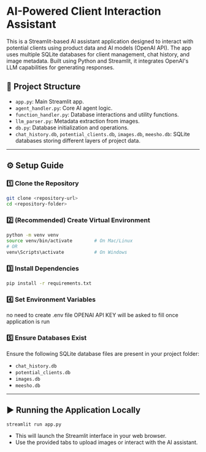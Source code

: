 # AI-Powered Client Interaction Assistant

This is a Streamlit-based AI assistant application designed to interact with potential clients using product data and AI models (OpenAI API). The app uses multiple SQLite databases for client management, chat history, and image metadata. Built using Python and Streamlit, it integrates OpenAI's LLM capabilities for generating responses.


## 📂 Project Structure

- `app.py`: Main Streamlit app.
- `agent_handler.py`: Core AI agent logic.
- `function_handler.py`: Database interactions and utility functions.
- `llm_parser.py`: Metadata extraction from images.
- `db.py`: Database initialization and operations.
- `chat_history.db`, `potential_clients.db`, `images.db`, `meesho.db`: SQLite databases storing different layers of project data.

---

## ⚙️ Setup Guide

### 1️⃣ Clone the Repository

```bash
git clone <repository-url>
cd <repository-folder>
```

### 2️⃣ (Recommended) Create Virtual Environment

```bash
python -m venv venv
source venv/bin/activate        # On Mac/Linux
# OR
venv\Scripts\activate           # On Windows
```

### 3️⃣ Install Dependencies

```bash
pip install -r requirements.txt
```

### 4️⃣ Set Environment Variables

no need to create .env file 
OPENAI API KEY will be asked to fill once application is run

### 5️⃣ Ensure Databases Exist

Ensure the following SQLite database files are present in your project folder:

- `chat_history.db`
- `potential_clients.db`
- `images.db`
- `meesho.db`

---

## ▶️ Running the Application Locally

```bash
streamlit run app.py
```

- This will launch the Streamlit interface in your web browser.
- Use the provided tabs to upload images or interact with the AI assistant.

